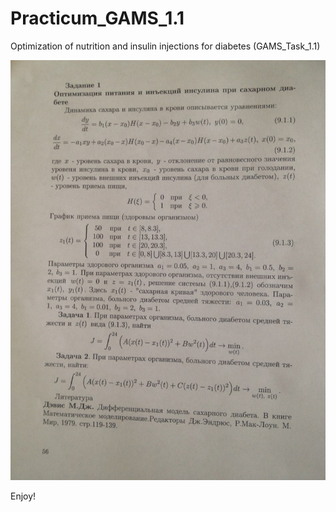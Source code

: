 Practicum_GAMS_1.1
==================

Optimization of nutrition and insulin injections for diabetes (GAMS_Task_1.1)

![Photo with russian version of task](task_photo_rus.jpg?raw=true)

Enjoy!
